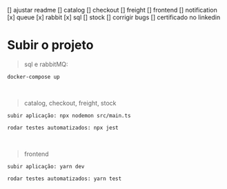 [] ajustar readme
  [] catalog
  [] checkout
  [] freight
  [] frontend
  [] notification
  [x] queue
  [x] rabbit
  [x] sql
  [] stock
[] corrigir bugs
[] certificado no linkedin

# Subir o projeto

> sql e rabbitMQ: 

`docker-compose up`

<br>

> catalog, checkout, freight, stock

`subir aplicação: npx nodemon src/main.ts`

`rodar testes automatizados: npx jest`

<br>

> frontend

`subir aplicação: yarn dev`

`rodar testes automatizados: yarn test`